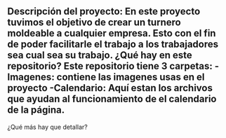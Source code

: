 Descripción del proyecto:
En este proyecto tuvimos el objetivo de crear un turnero moldeable a cualquier empresa. Esto con el fin de poder facilitarle el trabajo a los trabajadores sea cual sea su trabajo. 
¿Qué hay en este repositorio?
Este repositorio tiene 3 carpetas:
-Imagenes: contiene las imagenes usas en el proyecto
-Calendario: Aquí estan los archivos que ayudan al funcionamiento de el calendario de la página.
-
¿Qué más hay que detallar?
